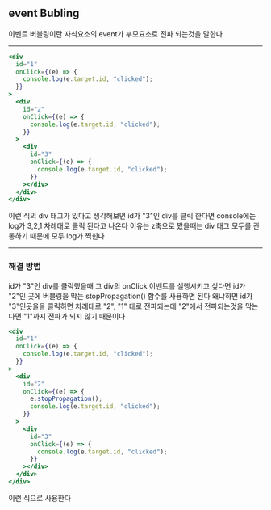 ## event Bubling

이벤트 버블링이란 자식요소의 event가 부모요소로 전파 되는것을 말한다

<hr>

```jsx
<div
  id="1"
  onClick={(e) => {
    console.log(e.target.id, "clicked");
  }}
>
  <div
    id="2"
    onClick={(e) => {
      console.log(e.target.id, "clicked");
    }}
  >
    <div
      id="3"
      onClick={(e) => {
        console.log(e.target.id, "clicked");
      }}
    ></div>
  </div>
</div>
```

이런 식의 div 태그가 있다고 생각해보면 id가 "3"인 div를 클릭 한다면 console에는 log가 3,2,1 차례대로 클릭 된다고 나온다 이유는 z축으로 봤을때는 div 태그 모두를 관통하기 때문에 모두 log가 찍힌다

<hr>

### 해결 방법

id가 "3"인 div를 클릭했을때 그 div의 onClick 이벤트를 실행시키고 싶다면 id가 "2"인 곳에 버블링을 막는 stopPropagation() 함수를 사용하면 된다 왜냐하면 id가
"3"인곳을을 클릭하면 차례대로 "2", "1" 대로 전파되는데 "2"에서 전파되는것을 막는다면 "1"까지 전파가 되지 않기 때문이다

```jsx
<div
  id="1"
  onClick={(e) => {
    console.log(e.target.id, "clicked");
  }}
>
  <div
    id="2"
    onClick={(e) => {
      e.stopPropagation();
      console.log(e.target.id, "clicked");
    }}
  >
    <div
      id="3"
      onClick={(e) => {
        console.log(e.target.id, "clicked");
      }}
    ></div>
  </div>
</div>
```

이런 식으로 사용한다
